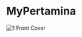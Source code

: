 ﻿# MyPertamina
![1 Front Cover](https://github.com/user-attachments/assets/91ccd167-f700-4e8e-be12-aae5fb0a05cf)
